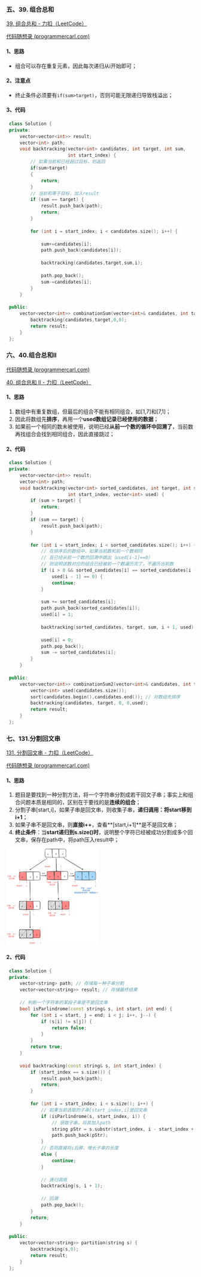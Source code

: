 ### 五、39. 组合总和

[39. 组合总和 - 力扣（LeetCode）](https://leetcode.cn/problems/combination-sum/description/)

[代码随想录 (programmercarl.com)](https://programmercarl.com/0039.组合总和.html#算法公开课)

#### 1、思路

- 组合可以存在重复元素，因此每次递归从i开始即可；

#### 2、注意点

- 终止条件必须要有`if(sum>target)`，否则可能无限递归导致栈溢出；

#### 3、代码

```c++
 class Solution {
 private:
     vector<vector<int>> result;
     vector<int> path;
     void backtracking(vector<int> candidates, int target, int sum,
                       int start_index) {
         // 如果当前和已经超过目标，则返回
         if(sum>target)
         {
             return;
         }
         // 当前和等于目标，加入result
         if (sum == target) {
             result.push_back(path);
             return;
         }
 
         for (int i = start_index; i < candidates.size(); i++) {
             
             sum+=candidates[i];
             path.push_back(candidates[i]);
 
             backtracking(candidates,target,sum,i);
 
             path.pop_back();
             sum-=candidates[i];
         }
     }
 
 public:
     vector<vector<int>> combinationSum(vector<int>& candidates, int target) {
         backtracking(candidates,target,0,0);
         return result;
     }
 };
```

### 六、40.组合总和II

[代码随想录 (programmercarl.com)](https://programmercarl.com/0040.组合总和II.html)

[40. 组合总和 II - 力扣（LeetCode）](https://leetcode.cn/problems/combination-sum-ii/description/)

#### 1、思路

1. 数组中有重复数组，但最后的组合不能有相同组合，如[1,7]和[7,1]；
2. 因此将数组先**排序**，再用一个**used数组记录已经使用的数据**；
3. 如果前一个相同的数未被使用，说明已经**从前一个数的循环中回溯了**，当前数再找组合会找到相同组合，因此直接跳过；

#### 2、代码

```c++
 class Solution {
 private:
     vector<vector<int>> result;
     vector<int> path;
     void backtracking(vector<int> sorted_candidates, int target, int sum,
                       int start_index, vector<int> used) {
         if (sum > target) {
             return;
         }
         if (sum == target) {
             result.push_back(path);
         }
 
         for (int i = start_index; i < sorted_candidates.size(); i++) {
             // 在排序后的数组中，如果当前数和前一个数相同
             // 且已经从前一个数的回溯中跳出（used[i-1]==0）
             // 则说明该数对应的组合已经被前一个数遍历完了，不遍历当前数
             if (i > 0 && sorted_candidates[i] == sorted_candidates[i - 1] &&
                 used[i - 1] == 0) {
                 continue;
             }
 
             sum += sorted_candidates[i];
             path.push_back(sorted_candidates[i]);
             used[i] = 1;
 
             backtracking(sorted_candidates, target, sum, i + 1, used);
 
             used[i] = 0;
             path.pop_back();
             sum -= sorted_candidates[i];
         }
     }
 
 public:
     vector<vector<int>> combinationSum2(vector<int>& candidates, int target) {
         vector<int> used(candidates.size());
         sort(candidates.begin(),candidates.end()); // 对数组先排序
         backtracking(candidates, target, 0, 0,used);
         return result;
     }
 };
```

### 七、131.分割回文串

[131. 分割回文串 - 力扣（LeetCode）](https://leetcode.cn/problems/palindrome-partitioning/description/)

[代码随想录 (programmercarl.com)](https://programmercarl.com/0131.分割回文串.html#思路)

#### 1、思路

1. 题目是要找到一种分割方法，将一个字符串分割成若干回文子串；事实上和组合问题本质是相同的，区别在于要找的是**连续的组合**；
2. 分割子串[start,i]，如果子串是回文串，则收集子串，**递归调用：将start移到i+1**；
3. 如果子串不是回文串，则**直接i++**，查看**[start,i+1]**是不是回文串；
4. **终止条件**：当**start递归到s.size()时**，说明整个字符已经被成功分割成多个回文串，保存在path中，将path压入result中； 

<img src="./day23_回溯算法Part2.assets/image-20240630234335554.png" alt="image-20240630234335554" style="zoom: 25%;" />

#### 2、代码

```c++
 class Solution {
 private:
     vector<string> path; // 存储每一种子串分割
     vector<vector<string>> result; // 存储最终结果
 
     // 判断一个字符串的某段子串是不是回文串
     bool isParlindrome(const string& s, int start, int end) {
         for (int i = start, j = end; i < j; i++, j--) {
             if (s[i] != s[j]) {
                 return false;
             }
         }
         return true;
     }
 
     void backtracking(const string& s, int start_index) {
         if (start_index == s.size()) {
             result.push_back(path);
             return;
         }
 
         for (int i = start_index; i < s.size(); i++) {
             // 如果当前选取的子串[start_index,i]是回文串
             if (isParlindrome(s, start_index, i)) {
                 // 获取子串，将其加入path
                 string pStr = s.substr(start_index, i - start_index + 1);
                 path.push_back(pStr);
             } 
             // 否则直接将i后移，增长子串的长度
             else {
                 continue;
             }
 
             // 递归调用
             backtracking(s, i + 1);
 
             // 回溯
             path.pop_back();
         }
         return;
     }
 
 public:
     vector<vector<string>> partition(string s) {
         backtracking(s,0);
         return result;
     }
 };
```

